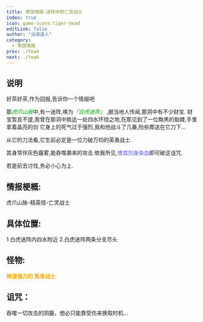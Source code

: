```yaml
---
title: 茶馆情报-迷阵中的亡灵战士
index: true
icon: game-icons:tiger-head
editLink: false
author: "泊浪道人"
category:
  - 茶馆情报
prev: ./tea4
next: ./tea6
---
```


## 说明

好茶好茶,作为回报,告诉你一个情报吧

那<span style="color: #00AA00;"><span style="font-style: italic;">虎爪山脉</span></span>中,有一迷阵,唤为<span style="color: #00AA00;"><span style="font-style: italic;">「白虎迷阵」</span></span>&nbsp;,据当地人传闻,那洞中有不少财宝.
财宝暂且不提,我曾在那洞中抵达一处四水环绕之地,在那见到了一位黝黑的骷髅,手里拿着晶亮的剑
它身上的死气过于强烈,我和他战斗了几番,险些葬送在它刀下…

从它的刀法看,它生前必定是一位力破万钧的英勇战士.

其身常伴灰色霾雾,能吞噬袭来的攻击.依我所见,<span style="color: #5555FF;">使其剑身染血</span>即可破这诅咒.

若是前去讨伐,务必小心为上.

## 情报梗概:

虎爪山脉-精英怪-亡灵战士

## 具体位置:

1.白虎迷阵内四水附近
2.白虎迷阵两条分支尽头

## 怪物:

<span style="color: #FFAA00;"><span style="font-weight: bold;">神速强力的&nbsp;焦骨战士</span></span>

## 诅咒：

吞噬一切攻击的阴霾，想必只能靠受伤来换取时机…
